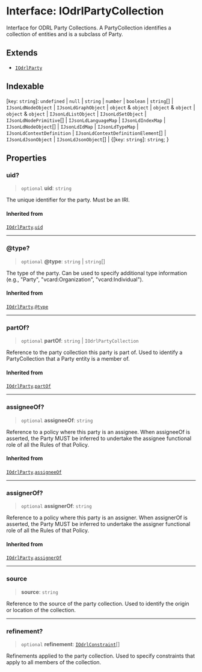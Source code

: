 # Interface: IOdrlPartyCollection

Interface for ODRL Party Collections.
A PartyCollection identifies a collection of entities and is a subclass of Party.

## Extends

- [`IOdrlParty`](IOdrlParty.md)

## Indexable

\[`key`: `string`\]: `undefined` \| `null` \| `string` \| `number` \| `boolean` \| `string`[] \| `IJsonLdNodeObject` \| `IJsonLdGraphObject` \| `object` & `object` \| `object` & `object` \| `object` & `object` \| `IJsonLdListObject` \| `IJsonLdSetObject` \| `IJsonLdNodePrimitive`[] \| `IJsonLdLanguageMap` \| `IJsonLdIndexMap` \| `IJsonLdNodeObject`[] \| `IJsonLdIdMap` \| `IJsonLdTypeMap` \| `IJsonLdContextDefinition` \| `IJsonLdContextDefinitionElement`[] \| `IJsonLdJsonObject` \| `IJsonLdJsonObject`[] \| \{\[`key`: `string`\]: `string`; \}

## Properties

### uid?

> `optional` **uid**: `string`

The unique identifier for the party.
Must be an IRI.

#### Inherited from

[`IOdrlParty`](IOdrlParty.md).[`uid`](IOdrlParty.md#uid)

***

### @type?

> `optional` **@type**: `string` \| `string`[]

The type of the party.
Can be used to specify additional type information (e.g., "Party",
"vcard:Organization", "vcard:Individual").

#### Inherited from

[`IOdrlParty`](IOdrlParty.md).[`@type`](IOdrlParty.md#type)

***

### partOf?

> `optional` **partOf**: `string` \| `IOdrlPartyCollection`

Reference to the party collection this party is part of.
Used to identify a PartyCollection that a Party entity is a member of.

#### Inherited from

[`IOdrlParty`](IOdrlParty.md).[`partOf`](IOdrlParty.md#partof)

***

### assigneeOf?

> `optional` **assigneeOf**: `string`

Reference to a policy where this party is an assignee.
When assigneeOf is asserted, the Party MUST be inferred to undertake
the assignee functional role of all the Rules of that Policy.

#### Inherited from

[`IOdrlParty`](IOdrlParty.md).[`assigneeOf`](IOdrlParty.md#assigneeof)

***

### assignerOf?

> `optional` **assignerOf**: `string`

Reference to a policy where this party is an assigner.
When assignerOf is asserted, the Party MUST be inferred to undertake
the assigner functional role of all the Rules of that Policy.

#### Inherited from

[`IOdrlParty`](IOdrlParty.md).[`assignerOf`](IOdrlParty.md#assignerof)

***

### source

> **source**: `string`

Reference to the source of the party collection.
Used to identify the origin or location of the collection.

***

### refinement?

> `optional` **refinement**: [`IOdrlConstraint`](IOdrlConstraint.md)[]

Refinements applied to the party collection.
Used to specify constraints that apply to all members of the collection.
